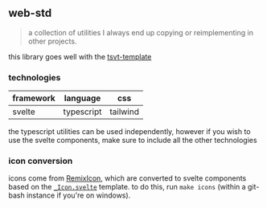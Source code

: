## web-std

> a collection of utilities I always end up copying or reimplementing in other projects.

this library goes well with the [tsvt-template](https://github.com/LQR471814/tsvt-template.git)

### technologies

| framework | language | css |
| --- | --- | --- |
| svelte | typescript | tailwind |

the typescript utilities can be used independently, however if you wish to use the svelte components, make sure to include all the other technologies

### icon conversion

icons come from [RemixIcon](https://remixicon.com/), which are converted to svelte components based on the [`_Icon.svelte`](src/icons/_Icon.svelte) template. to do this, run `make icons` (within a git-bash instance if you're on windows).
